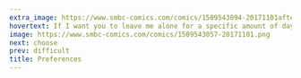 ```yaml
---
extra_image: https://www.smbc-comics.com/comics/1509543094-20171101after.png
hovertext: If I want you to leave me alone for a specific amount of days, can I get a wholesale discount?
image: https://www.smbc-comics.com/comics/1509543057-20171101.png
next: choose
prev: difficult
title: Preferences
---
```

